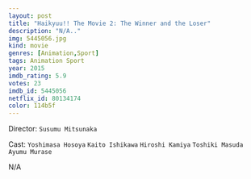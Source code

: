 ```yaml
---
layout: post
title: "Haikyuu!! The Movie 2: The Winner and the Loser"
description: "N/A.."
img: 5445056.jpg
kind: movie
genres: [Animation,Sport]
tags: Animation Sport 
year: 2015
imdb_rating: 5.9
votes: 23
imdb_id: 5445056
netflix_id: 80134174
color: 114b5f
---
```

Director: `Susumu Mitsunaka`  

Cast: `Yoshimasa Hosoya` `Kaito Ishikawa` `Hiroshi Kamiya` `Toshiki Masuda` `Ayumu Murase` 

N/A